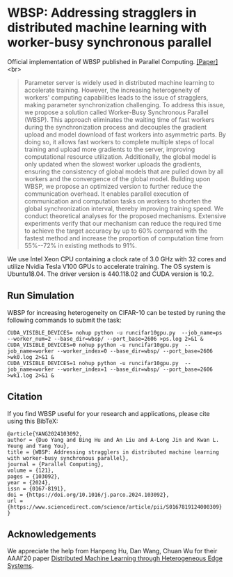 # WBSP: Addressing stragglers in distributed machine learning with worker-busy synchronous parallel
Official implementation of WBSP published in Parallel Computing. [[Paper]]([https://authors.elsevier.com/a/1jONVcA5lHSOr](https://www.sciencedirect.com/science/article/abs/pii/S0167819124000309))<br>
>Parameter server is widely used in distributed machine learning to accelerate training. However, the increasing heterogeneity of workers' computing capabilities leads to the issue of stragglers, making parameter synchronization challenging. To address this issue, we propose a solution called Worker-Busy Synchronous Parallel (WBSP). This approach eliminates the waiting time of fast workers during the synchronization process and decouples the gradient upload and model download of fast workers into asymmetric parts. By doing so, it allows fast workers to complete multiple steps of local training and upload more gradients to the server, improving computational resource utilization. Additionally, the global model is only updated when the slowest worker uploads the gradients, ensuring the consistency of global models that are pulled down by all workers and the convergence of the global model. Building upon WBSP, we propose an optimized version to further reduce the communication overhead. It enables parallel execution of communication and computation tasks on workers to shorten the global synchronization interval, thereby improving training speed. We conduct theoretical analyses for the proposed mechanisms. Extensive experiments verify that our mechanism can reduce the required time to achieve the target accuracy by up to 60\% compared with the fastest method and increase the proportion of computation time from 55\%--72\% in existing methods to 91\%.<br>

We use Intel Xeon CPU containing a clock rate of 3.0 GHz with 32 cores and utilize Nvidia Tesla V100 GPUs to accelerate training.
The OS system is Ubuntu18.04. The driver version is 440.118.02 and CUDA version is 10.2.<br>

## Run Simulation
WBSP for increasing heterogeneity on CIFAR-10 can be tested by runing the following commands to submit the task:
```
CUDA_VISIBLE_DEVICES= nohup python -u runcifar10gpu.py  --job_name=ps --worker_num=2 --base_dir=wbsp/ --port_base=2606 >ps.log 2>&1 & 
CUDA_VISIBLE_DEVICES=0 nohup python -u runcifar10gpu.py  --job_name=worker --worker_index=0 --base_dir=wbsp/ --port_base=2606 >wk0.log 2>&1 &
CUDA_VISIBLE_DEVICES=1 nohup python -u runcifar10gpu.py  --job_name=worker --worker_index=1 --base_dir=wbsp/ --port_base=2606 >wk1.log 2>&1 &
```

## Citation
If you find WBSP useful for your research and applications, please cite using this BibTeX:
```
@article{YANG2024103092,
author = {Duo Yang and Bing Hu and An Liu and A-Long Jin and Kwan L. Yeung and Yang You},
title = {WBSP: Addressing stragglers in distributed machine learning with worker-busy synchronous parallel},
journal = {Parallel Computing},
volume = {121},
pages = {103092},
year = {2024},
issn = {0167-8191},
doi = {https://doi.org/10.1016/j.parco.2024.103092},
url = {https://www.sciencedirect.com/science/article/pii/S0167819124000309}
}
```

## Acknowledgements
We appreciate the help from Hanpeng Hu, Dan Wang, Chuan Wu for their AAAI'20 paper [Distributed Machine Learning through Heterogeneous Edge Systems](https://aaai.org/papers/07179-distributed-machine-learning-through-heterogeneous-edge-systems/). <br>
